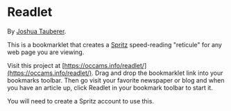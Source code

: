 Readlet
=======

By [Joshua Tauberer](http://razor.occams.info).

This is a bookmarklet that creates a [Spritz](http://www.spritzinc.com/) speed-reading "reticule" for any web page you are viewing.

Visit this project at [https://occams.info/readlet/](https://occams.info/readlet/). Drag and drop the bookmarklet link into your bookmarks toolbar. Then go visit your favorite newspaper or blog and when you have an article up, click Readlet in your bookmark toolbar to start it.

You will need to create a Spritz account to use this.

